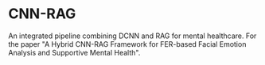 # CNN-RAG
An integrated pipeline combining DCNN and RAG for mental healthcare. For the paper "A Hybrid CNN-RAG Framework for FER-based Facial Emotion Analysis and Supportive Mental Health".
